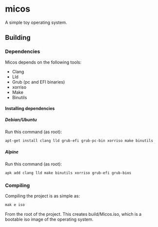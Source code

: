 # micos
A simple toy operating system.
## Building
### Dependencies
Micos depends on the following tools:
* Clang
* Lld
* Grub (pc and EFI binaries)
* xorriso
* Make
* Binutils
#### Installing dependencies
##### Debian/Ubuntu
Run this command (as root):
```bash
apt-get install clang lld grub-efi grub-pc-bin xorriso make binutils
```
##### Alpine
Run this command (as root):
```bash
apk add clang lld make binutils xorriso grub-efi grub-bios
```
### Compiling
Compiling the project is as simple as:
```bash
mak e iso
```
From the root of the project. 
This creates build/Micos.iso, which is a bootable iso image of the operating system.  
